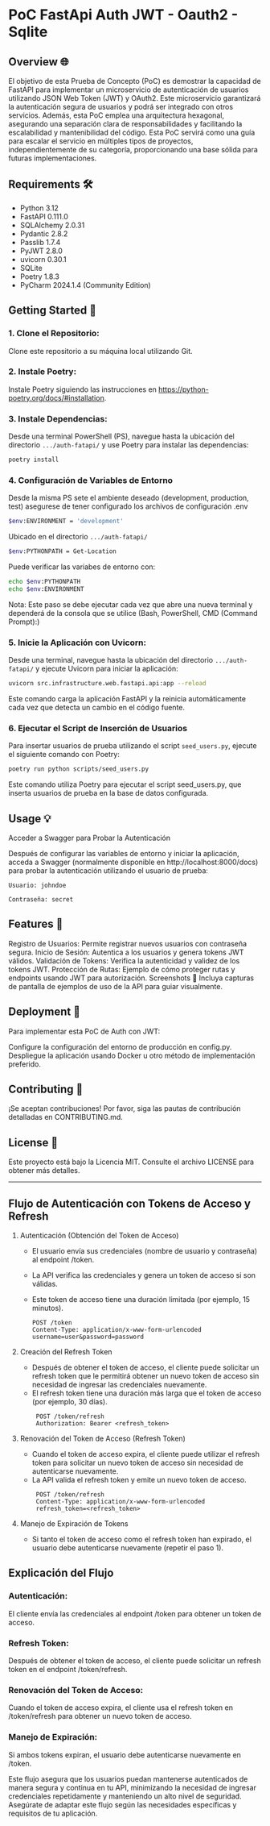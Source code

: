 # PoC FastApi Auth JWT - Oauth2 - Sqlite



## Overview 🌐
El objetivo de esta Prueba de Concepto (PoC) es demostrar la capacidad de FastAPI para implementar un microservicio de autenticación de usuarios utilizando JSON Web Token (JWT) y OAuth2. Este microservicio garantizará la autenticación segura de usuarios y podrá ser integrado con otros servicios. Además, esta PoC emplea una arquitectura hexagonal, asegurando una separación clara de responsabilidades y facilitando la escalabilidad y mantenibilidad del código. Esta PoC servirá como una guía para escalar el servicio en múltiples tipos de proyectos, independientemente de su categoría, proporcionando una base sólida para futuras implementaciones.

## Requirements 🛠️
- Python 3.12
- FastAPI 0.111.0
- SQLAlchemy 2.0.31
- Pydantic 2.8.2
- Passlib 1.7.4
- PyJWT 2.8.0
- uvicorn 0.30.1
- SQLite
- Poetry 1.8.3
- PyCharm 2024.1.4 (Community Edition)

## Getting Started 🚀
### 1. Clone el Repositorio:
Clone este repositorio a su máquina local utilizando Git.

### 2. Instale Poetry:
Instale Poetry siguiendo las instrucciones en https://python-poetry.org/docs/#installation.

### 3. Instale Dependencias:
Desde una terminal PowerShell (PS), navegue hasta la ubicación del directorio `.../auth-fatapi/` y use Poetry para instalar las dependencias:
```bash
poetry install
```

### 4. Configuración de Variables de Entorno
Desde la misma PS sete el ambiente deseado (development, production, test) asegurese de tener configurado los archivos de configuración .env
```bash
$env:ENVIRONMENT = 'development'
```

Ubicado en el directorio `.../auth-fatapi/`
```bash
$env:PYTHONPATH = Get-Location
```

Puede verificar las variabes de entorno con:
```bash
echo $env:PYTHONPATH
echo $env:ENVIRONMENT
```
Nota: Este paso se debe ejecutar cada vez que abre una nueva terminal y dependerá de la consola que se utilice (Bash, PowerShell, CMD (Command Prompt):)

### 5. Inicie la Aplicación con Uvicorn:
Desde una terminal, navegue hasta la ubicación del directorio `.../auth-fatapi/` y ejecute Uvicorn para iniciar la aplicación:

```bash
uvicorn src.infrastructure.web.fastapi.api:app --reload
```
Este comando carga la aplicación FastAPI y la reinicia automáticamente cada vez que detecta un cambio en el código fuente.

### 6. Ejecutar el Script de Inserción de Usuarios

Para insertar usuarios de prueba utilizando el script `seed_users.py`, ejecute el siguiente comando con Poetry:

```bash
poetry run python scripts/seed_users.py
```

Este comando utiliza Poetry para ejecutar el script seed_users.py, que inserta usuarios de prueba en la base de datos configurada.

## Usage 💡
Acceder a Swagger para Probar la Autenticación

Después de configurar las variables de entorno y iniciar la aplicación, acceda a Swagger (normalmente disponible en http://localhost:8000/docs) para probar la autenticación utilizando el usuario de prueba:

```
Usuario: johndoe
```
```
Contraseña: secret
```


## Features 🌟
Registro de Usuarios: Permite registrar nuevos usuarios con contraseña segura.
Inicio de Sesión: Autentica a los usuarios y genera tokens JWT válidos.
Validación de Tokens: Verifica la autenticidad y validez de los tokens JWT.
Protección de Rutas: Ejemplo de cómo proteger rutas y endpoints usando JWT para autorización.
Screenshots 📸
Incluya capturas de pantalla de ejemplos de uso de la API para guiar visualmente.

## Deployment 🚀
Para implementar esta PoC de Auth con JWT:

Configure la configuración del entorno de producción en config.py.
Despliegue la aplicación usando Docker u otro método de implementación preferido.
## Contributing 🤝
¡Se aceptan contribuciones! Por favor, siga las pautas de contribución detalladas en CONTRIBUTING.md.

## License 📄
Este proyecto está bajo la Licencia MIT. Consulte el archivo LICENSE para obtener más detalles.

----

## Flujo de Autenticación con Tokens de Acceso y Refresh
1. Autenticación (Obtención del Token de Acceso)
   - El usuario envía sus credenciales (nombre de usuario y contraseña) al endpoint /token.
   - La API verifica las credenciales y genera un token de acceso si son válidas.
   - Este token de acceso tiene una duración limitada (por ejemplo, 15 minutos).

      ```http
      POST /token
      Content-Type: application/x-www-form-urlencoded
      username=user&password=password
      ```
  
2. Creación del Refresh Token
   - Después de obtener el token de acceso, el cliente puede solicitar un refresh token que le permitirá obtener un nuevo token de acceso sin necesidad de ingresar las credenciales nuevamente.
   - El refresh token tiene una duración más larga que el token de acceso (por ejemplo, 30 días).
     ```http
      POST /token/refresh
      Authorization: Bearer <refresh_token>
      ```
3. Renovación del Token de Acceso (Refresh Token)

   - Cuando el token de acceso expira, el cliente puede utilizar el refresh token para solicitar un nuevo token de acceso sin necesidad de autenticarse nuevamente.
   - La API valida el refresh token y emite un nuevo token de acceso.
     ```http
      POST /token/refresh
      Content-Type: application/x-www-form-urlencoded
      refresh_token=<refresh_token>
      ```

4. Manejo de Expiración de Tokens

   - Si tanto el token de acceso como el refresh token han expirado, el usuario debe autenticarse nuevamente (repetir el paso 1).

## Explicación del Flujo
### Autenticación: 
El cliente envía las credenciales al endpoint /token para obtener un token de acceso.
### Refresh Token: 
Después de obtener el token de acceso, el cliente puede solicitar un refresh token en el endpoint /token/refresh.
### Renovación del Token de Acceso: 
Cuando el token de acceso expira, el cliente usa el refresh token en /token/refresh para obtener un nuevo token de acceso.
### Manejo de Expiración: 
Si ambos tokens expiran, el usuario debe autenticarse nuevamente en /token.

Este flujo asegura que los usuarios puedan mantenerse autenticados de manera segura y continua en tu API, minimizando la necesidad de ingresar credenciales repetidamente y manteniendo un alto nivel de seguridad. Asegúrate de adaptar este flujo según las necesidades específicas y requisitos de tu aplicación.
